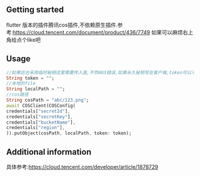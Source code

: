 
## Getting started

flutter 版本的插件腾讯cos插件,不依赖原生插件.参考:https://cloud.tencent.com/document/product/436/7749
如果可以麻烦右上角给点个like吧

## Usage

```dart
//如果后台采用临时秘钥这里需要传入值,不然403错误,如果永久秘钥写在客户端,token可以不传入
String token = "";
//本地的file
String localPath = "";
//cos路径
String cosPath = "abc/123.png";
await COSClient(COSConfig(
credentials["secretId"],
credentials["secretKey"],
credentials["bucketName"],
credentials["region"],
)).putObject(cosPath, localPath, token: token);
```

## Additional information

具体参考:https://cloud.tencent.com/developer/article/1878729
